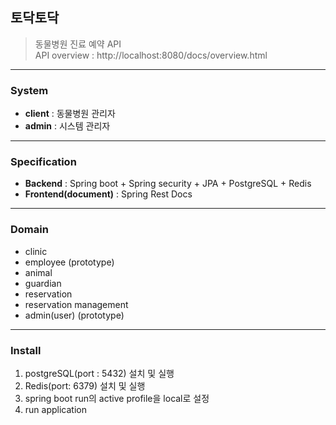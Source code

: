 ## 토닥토닥

> 동물병원 진료 예약 API  
> API overview : http://localhost:8080/docs/overview.html

---
### System  
* **client** : 동물병원 관리자  
* **admin** : 시스템 관리자

---
### Specification

* **Backend** : Spring boot  + Spring security + JPA + PostgreSQL + Redis
* **Frontend(document)** : Spring Rest Docs

---
### Domain

* clinic
* employee (prototype)
* animal
* guardian
* reservation
* reservation management
* admin(user) (prototype)

---
### Install

1. postgreSQL(port : 5432) 설치 및 실행
2. Redis(port: 6379) 설치 및 실행
3. spring boot run의 active profile을 local로 설정
4. run application
 
